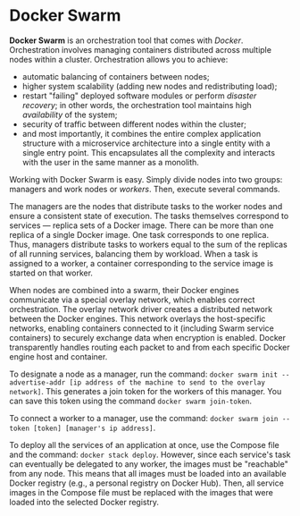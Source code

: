 # Docker Swarm

**Docker Swarm** is an orchestration tool that comes with *Docker*. Orchestration involves managing containers distributed across multiple nodes within a cluster. Orchestration allows you to achieve:
- automatic balancing of containers between nodes;
- higher system scalability (adding new nodes and redistributing load);
- restart "failing" deployed software modules or perform *disaster recovery*; in other words, the orchestration tool maintains high *availability* of the system;
- security of traffic between different nodes within the cluster;
- and most importantly, it combines the entire complex application structure with a microservice architecture into a single entity with a single entry point. This encapsulates all the complexity and interacts with the user in the same manner as a monolith.

Working with Docker Swarm is easy. Simply divide nodes into two groups: managers and work nodes or *workers*. Then, execute several commands.

The managers are the nodes that distribute tasks to the worker nodes and ensure a consistent state of execution. The tasks themselves correspond to services — replica sets of a Docker image. There can be more than one replica of a single Docker image. One task corresponds to one replica. Thus, managers distribute tasks to workers equal to the sum of the replicas of all running services, balancing them by workload. When a task is assigned to a worker, a container corresponding to the service image is started on that worker.

When nodes are combined into a swarm, their Docker engines communicate via a special overlay network, which enables correct orchestration. The overlay network driver creates a distributed network between the Docker engines. This network overlays the host-specific networks, enabling containers connected to it (including Swarm service containers) to securely exchange data when encryption is enabled. Docker transparently handles routing each packet to and from each specific Docker engine host and container.

To designate a node as a manager, run the command: `docker swarm init --advertise-addr [ip address of the machine to send to the overlay network]`. This generates a join token for the workers of this manager. You can save this token using the command `docker swarm join-token`.

To connect a worker to a manager, use the command: `docker swarm join --token [token] [manager's ip address]`.

To deploy all the services of an application at once, use the Compose file and the command: `docker stack deploy`. However, since each service's task can eventually be delegated to any worker, the images must be "reachable" from any node. This means that all images must be loaded into an available Docker registry (e.g., a personal registry on Docker Hub). Then, all service images in the Compose file must be replaced with the images that were loaded into the selected Docker registry.

